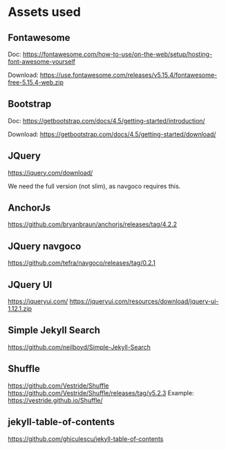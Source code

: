 # Assets used

## Fontawesome

Doc: https://fontawesome.com/how-to-use/on-the-web/setup/hosting-font-awesome-yourself

Download: https://use.fontawesome.com/releases/v5.15.4/fontawesome-free-5.15.4-web.zip

## Bootstrap

Doc: https://getbootstrap.com/docs/4.5/getting-started/introduction/

Download: https://getbootstrap.com/docs/4.5/getting-started/download/

## JQuery

https://jquery.com/download/

We need the full version (not slim), as navgoco requires this.

## AnchorJs

https://github.com/bryanbraun/anchorjs/releases/tag/4.2.2

## JQuery navgoco

https://github.com/tefra/navgoco/releases/tag/0.2.1

## JQuery UI

https://jqueryui.com/
https://jqueryui.com/resources/download/jquery-ui-1.12.1.zip

## Simple Jekyll Search

https://github.com/neilboyd/Simple-Jekyll-Search

## Shuffle

https://github.com/Vestride/Shuffle
https://github.com/Vestride/Shuffle/releases/tag/v5.2.3
Example: https://vestride.github.io/Shuffle/

## jekyll-table-of-contents

https://github.com/ghiculescu/jekyll-table-of-contents

